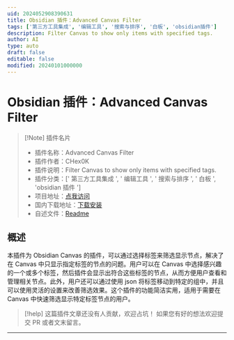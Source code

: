 ```yaml
---
uid: 2024052908390631
title: Obsidian 插件：Advanced Сanvas Filter
tags: ['第三方工具集成', '编辑工具', '搜索与排序', '白板', 'obsidian插件']
description: Filter Canvas to show only items with specified tags.
author: AI
type: auto
draft: false
editable: false
modified: 20240101000000
---
```


# Obsidian 插件：Advanced Сanvas Filter

> [!Note] 插件名片
> - 插件名称：Advanced Сanvas Filter
> - 插件作者：CHex0K
> - 插件说明：Filter Canvas to show only items with specified tags.
> - 插件分类：[' 第三方工具集成 ', ' 编辑工具 ', ' 搜索与排序 ', ' 白板 ', 'obsidian 插件 ']
> - 项目地址：[点我访问](https://github.com/CHex0K/advanced-canvas-filter)
> - 国内下载地址：[下载安装](https://pkmer.cn/products/plugin/pluginMarket/?advanced-canvas-filter)
> - 自述文件：[Readme](https://ghproxy.net/https://raw.githubusercontent.com/CHex0K/advanced-canvas-filter/main/README.md)

## 概述

本插件为 Obsidian Canvas 的插件，可以通过选择标签来筛选显示节点，解决了在 Canvas 中只显示指定标签的节点的问题。用户可以在 Canvas 中选择感兴趣的一个或多个标签，然后插件会显示出符合这些标签的节点，从而方便用户查看和管理相关节点。此外，用户还可以通过使用 json 将标签移动到特定的组中，并且可以使用灵活的设置来改善筛选效果。这个插件的功能简洁实用，适用于需要在 Canvas 中快速筛选显示特定标签节点的用户。

> [!help]
> 这篇插件文章还没有人贡献，欢迎占坑！
> 如果您有好的想法欢迎提交 PR 或者文末留言。

---



